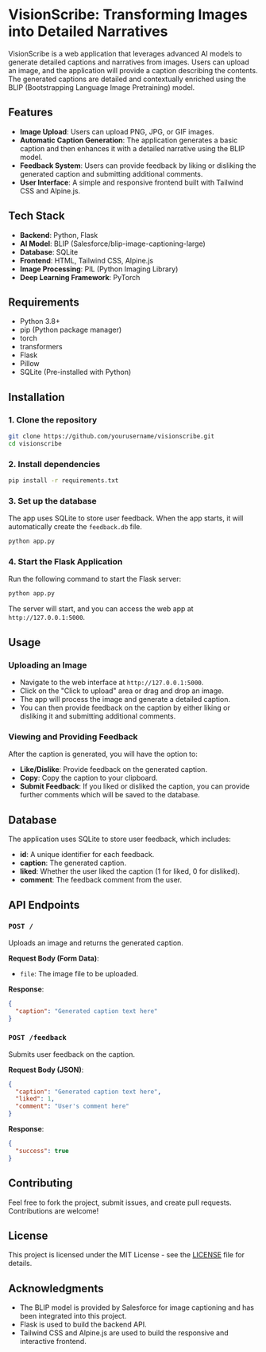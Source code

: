 # VisionScribe: Transforming Images into Detailed Narratives

VisionScribe is a web application that leverages advanced AI models to generate detailed captions and narratives from images. Users can upload an image, and the application will provide a caption describing the contents. The generated captions are detailed and contextually enriched using the BLIP (Bootstrapping Language Image Pretraining) model.

## Features

- **Image Upload**: Users can upload PNG, JPG, or GIF images.
- **Automatic Caption Generation**: The application generates a basic caption and then enhances it with a detailed narrative using the BLIP model.
- **Feedback System**: Users can provide feedback by liking or disliking the generated caption and submitting additional comments.
- **User Interface**: A simple and responsive frontend built with Tailwind CSS and Alpine.js.

## Tech Stack

- **Backend**: Python, Flask
- **AI Model**: BLIP (Salesforce/blip-image-captioning-large)
- **Database**: SQLite
- **Frontend**: HTML, Tailwind CSS, Alpine.js
- **Image Processing**: PIL (Python Imaging Library)
- **Deep Learning Framework**: PyTorch

## Requirements

- Python 3.8+
- pip (Python package manager)
- torch
- transformers
- Flask
- Pillow
- SQLite (Pre-installed with Python)

## Installation

### 1. Clone the repository

```bash
git clone https://github.com/yourusername/visionscribe.git
cd visionscribe
```

### 2. Install dependencies

```bash
pip install -r requirements.txt
```

### 3. Set up the database

The app uses SQLite to store user feedback. When the app starts, it will automatically create the `feedback.db` file.

```bash
python app.py
```

### 4. Start the Flask Application

Run the following command to start the Flask server:

```bash
python app.py
```

The server will start, and you can access the web app at `http://127.0.0.1:5000`.

## Usage

### Uploading an Image

- Navigate to the web interface at `http://127.0.0.1:5000`.
- Click on the "Click to upload" area or drag and drop an image.
- The app will process the image and generate a detailed caption.
- You can then provide feedback on the caption by either liking or disliking it and submitting additional comments.

### Viewing and Providing Feedback

After the caption is generated, you will have the option to:

- **Like/Dislike**: Provide feedback on the generated caption.
- **Copy**: Copy the caption to your clipboard.
- **Submit Feedback**: If you liked or disliked the caption, you can provide further comments which will be saved to the database.

## Database

The application uses SQLite to store user feedback, which includes:

- **id**: A unique identifier for each feedback.
- **caption**: The generated caption.
- **liked**: Whether the user liked the caption (1 for liked, 0 for disliked).
- **comment**: The feedback comment from the user.

## API Endpoints

### `POST /`
Uploads an image and returns the generated caption.

**Request Body (Form Data)**:
- `file`: The image file to be uploaded.

**Response**:
```json
{
  "caption": "Generated caption text here"
}
```

### `POST /feedback`
Submits user feedback on the caption.

**Request Body (JSON)**:
```json
{
  "caption": "Generated caption text here",
  "liked": 1,
  "comment": "User's comment here"
}
```

**Response**:
```json
{
  "success": true
}
```

## Contributing

Feel free to fork the project, submit issues, and create pull requests. Contributions are welcome!

## License

This project is licensed under the MIT License - see the [LICENSE](LICENSE) file for details.

## Acknowledgments

- The BLIP model is provided by Salesforce for image captioning and has been integrated into this project.
- Flask is used to build the backend API.
- Tailwind CSS and Alpine.js are used to build the responsive and interactive frontend.